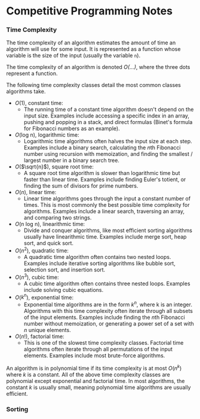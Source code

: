 # Competitive Programming Notes

### Time Complexity

The time complexity of an algorithm estimates the amount of time an algorithm will use for some input. It is represented as a function whose variable is the size of the input (usually the variable ```n```). 

The time complexity of an algorithm is denoted *O(...)*, where the three dots represent a function. 

The following time complexity classes detail the most common classes algorithms take.

- *O*(1), constant time:
  - The running time of a constant time algorithm doesn't depend on the input size. Examples include accessing a specific index in an array, pushing and popping in a stack, and direct formulas (Binet's formula for Fibonacci numbers as an example). 
- *O*(log n), logarithmic time:
  - Logarithmic time algorithms often halves the input size at each step. Examples include a binary search, calculating the *n*th Fibonacci number using recursion with memoization, and finding the smallest / largest number in a binary search tree. 
- *O*($\sqrt{n}$), square root time:
  - A square root time algorithm is slower than logarithmic time but faster than linear time. Examples include finding Euler's totient, or finding the sum of divisors for prime numbers.
- *O*($n$), linear time:
  - Linear time algorithms goes through the input a constant number of times. This is most commonly the best possible time complexity for algorithms. Examples include a linear search, traversing an array, and comparing two strings. 
- *O*(n log n), linearithmic time:
  - Divide and conquer algorithms, like most efficient sorting algorithms usually have linearithmic time. Examples include merge sort, heap sort, and quick sort.
- *O*($n^{2}$), quadratic time:
  - A quadratic time algorithm often contains two nested loops. Examples include iterative sorting algorithms like bubble sort, selection sort, and insertion sort.
- *O*($n^{3}$), cubic time:
  - A cubic time algorithm often contains three nested loops. Examples include solving cubic equations. 
- *O*($k^{n}$), exponential time:
  - Exponential time algorithms are in the form $k^{n}$, where k is an integer. Algorithms with this time complexity often iterate through all subsets of the input elements. Examples include finding the *n*th Fibonacci number without memoization, or generating a power set of a set with *n* unique elements. 
- *O*($n!$), factorial time:
  - This is one of the slowest time complexity classes. Factorial time algorithms often iterate through all permutations of the input elements. Examples include most brute-force algorithms. 

An algorithm is in polynomial time if its time complexity is at most *O*($n^{k}$) where $k$ is a constant. All of the above time complexity classes are polynomial except exponential and factorial time. In most algorithms, the constant $k$ is usually small, meaning polynomial time algorithms are usually efficient. 

### Sorting

